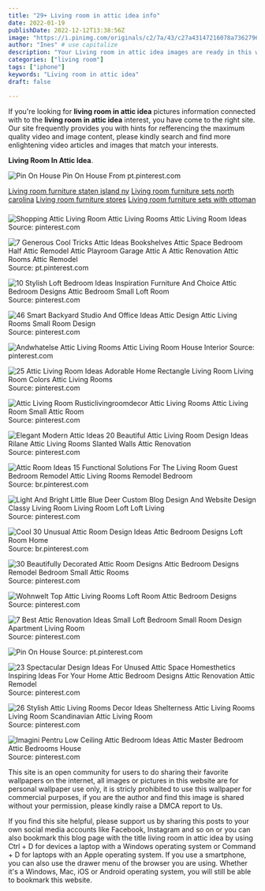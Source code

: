 ```yaml
---
title: "29+ Living room in attic idea info"
date: 2022-01-19
publishDate: 2022-12-12T13:38:56Z
image: "https://i.pinimg.com/originals/c2/7a/43/c27a43147216078a736279635424b581.jpg"
author: "Ines" # use capitalize
description: "Your Living room in attic idea images are ready in this website. Living room in attic idea are a topic that is being searched for and liked by netizens now. You can Download the Living room in attic idea files here. Get all free photos and vectors."
categories: ["living room"]
tags: ["iphone"]
keywords: "Living room in attic idea"
draft: false

---
```


If you're looking for **living room in attic idea** pictures information connected with to the **living room in attic idea** interest, you have come to the right  site.  Our site frequently  provides you with  hints  for refferencing  the maximum  quality video and image  content, please kindly search and find more enlightening video articles and images  that match your interests.

**Living Room In Attic Idea**. 

![Pin On House](https://i.pinimg.com/originals/23/ed/77/23ed77f312a0600029833631d4788a8d.jpg "Pin On House")
Pin On House From pt.pinterest.com

[Living room furniture staten island ny](/living-room-furniture-staten-island-ny/)
[Living room furniture sets north carolina](/living-room-furniture-sets-north-carolina/)
[Living room furniture stores](/living-room-furniture-stores/)
[Living room furniture sets with ottoman](/living-room-furniture-sets-with-ottoman/)



### 

 


![Shopping Attic Living Room Attic Living Rooms Attic Living Room Ideas](https://i.pinimg.com/originals/30/3a/81/303a81d74ad06afe28f6478e72549ae7.jpg "Shopping Attic Living Room Attic Living Rooms Attic Living Room Ideas")
Source: pinterest.com

 

![7 Generous Cool Tricks Attic Ideas Bookshelves Attic Space Bedroom Half Attic Remodel Attic Playroom Garage Attic A Attic Renovation Attic Rooms Attic Remodel](https://i.pinimg.com/564x/d6/d5/35/d6d53537b601ad4df9dfc5ee17c142b6.jpg "7 Generous Cool Tricks Attic Ideas Bookshelves Attic Space Bedroom Half Attic Remodel Attic Playroom Garage Attic A Attic Renovation Attic Rooms Attic Remodel")
Source: pt.pinterest.com

 

![10 Stylish Loft Bedroom Ideas Inspiration Furniture And Choice Attic Bedroom Designs Attic Bedroom Small Loft Room](https://i.pinimg.com/originals/29/5a/da/295ada9a7cfacc6814d76158e1a2d796.jpg "10 Stylish Loft Bedroom Ideas Inspiration Furniture And Choice Attic Bedroom Designs Attic Bedroom Small Loft Room")
Source: pinterest.com

 

![46 Smart Backyard Studio And Office Ideas Attic Design Attic Living Rooms Small Room Design](https://i.pinimg.com/736x/5e/07/93/5e07930010bf360571ad71ab2ed6b58a.jpg "46 Smart Backyard Studio And Office Ideas Attic Design Attic Living Rooms Small Room Design")
Source: pinterest.com

 

![Andwhatelse Attic Living Rooms Attic Living Room House Interior](https://i.pinimg.com/736x/d9/32/0e/d9320e1264610ed86fb18a72c9c67713.jpg "Andwhatelse Attic Living Rooms Attic Living Room House Interior")
Source: pinterest.com

 

![25 Attic Living Room Ideas Adorable Home Rectangle Living Room Living Room Colors Attic Living Rooms](https://i.pinimg.com/originals/81/40/8d/81408dd11e7676c4c5b3b5eb68b1696b.jpg "25 Attic Living Room Ideas Adorable Home Rectangle Living Room Living Room Colors Attic Living Rooms")
Source: pinterest.com

 

![Attic Living Room Rusticlivingroomdecor Attic Living Rooms Attic Living Room Small Attic Room](https://i.pinimg.com/originals/0f/99/94/0f9994d5978acaecaf0e0e6d5db6ce0e.jpg "Attic Living Room Rusticlivingroomdecor Attic Living Rooms Attic Living Room Small Attic Room")
Source: pinterest.com

 

![Elegant Modern Attic Ideas 20 Beautiful Attic Living Room Design Ideas Rilane Attic Living Rooms Slanted Walls Attic Renovation](https://i.pinimg.com/originals/27/fb/0c/27fb0c0915be20284532abdb1e39bd9d.jpg "Elegant Modern Attic Ideas 20 Beautiful Attic Living Room Design Ideas Rilane Attic Living Rooms Slanted Walls Attic Renovation")
Source: pinterest.com

 

![Attic Room Ideas 15 Functional Solutions For The Living Room Guest Bedroom Remodel Attic Living Rooms Remodel Bedroom](https://i.pinimg.com/originals/ec/56/d7/ec56d79002daa584044e4a40b6737e44.jpg "Attic Room Ideas 15 Functional Solutions For The Living Room Guest Bedroom Remodel Attic Living Rooms Remodel Bedroom")
Source: br.pinterest.com

 

![Light And Bright Little Blue Deer Custom Blog Design And Website Design Classy Living Room Living Room Loft Loft Living](https://i.pinimg.com/originals/5f/38/4a/5f384a3193dd65a9e9173c23b448e14c.jpg "Light And Bright Little Blue Deer Custom Blog Design And Website Design Classy Living Room Living Room Loft Loft Living")
Source: pinterest.com

 

![Cool 30 Unusual Attic Room Design Ideas Attic Bedroom Designs Loft Room Home](https://i.pinimg.com/originals/e3/eb/47/e3eb470d7d499fd6bba50ef9cefa604d.jpg "Cool 30 Unusual Attic Room Design Ideas Attic Bedroom Designs Loft Room Home")
Source: br.pinterest.com

 

![30 Beautifully Decorated Attic Room Designs Attic Bedroom Designs Remodel Bedroom Small Attic Rooms](https://i.pinimg.com/736x/de/35/f2/de35f25978d8991d102325ea4f4c064c--attic-bedroom-designs-bedroom-ideas.jpg "30 Beautifully Decorated Attic Room Designs Attic Bedroom Designs Remodel Bedroom Small Attic Rooms")
Source: pinterest.com

 

![Wohnwelt Top Attic Living Rooms Loft Room Attic Bedroom Designs](https://i.pinimg.com/736x/a0/fc/20/a0fc20e352e4c41d1ce6582441e26399.jpg "Wohnwelt Top Attic Living Rooms Loft Room Attic Bedroom Designs")
Source: pinterest.com

 

![7 Best Attic Renovation Ideas Small Loft Bedroom Small Room Design Apartment Living Room](https://i.pinimg.com/originals/bd/76/fa/bd76fabdac569cea212b8f555c03bb25.png "7 Best Attic Renovation Ideas Small Loft Bedroom Small Room Design Apartment Living Room")
Source: pinterest.com

 

![Pin On House](https://i.pinimg.com/originals/23/ed/77/23ed77f312a0600029833631d4788a8d.jpg "Pin On House")
Source: pt.pinterest.com

 

![23 Spectacular Design Ideas For Unused Attic Space Homesthetics Inspiring Ideas For Your Home Attic Bedroom Designs Attic Renovation Attic Remodel](https://i.pinimg.com/736x/f7/66/5d/f7665d4720d7a0830587e37b248cc1af.jpg "23 Spectacular Design Ideas For Unused Attic Space Homesthetics Inspiring Ideas For Your Home Attic Bedroom Designs Attic Renovation Attic Remodel")
Source: pinterest.com

 

![26 Stylish Attic Living Rooms Decor Ideas Shelterness Attic Living Rooms Living Room Scandinavian Attic Living Room](https://i.pinimg.com/originals/04/9f/ea/049fea75fbe5662d7ae1ee5b05827a9f.jpg "26 Stylish Attic Living Rooms Decor Ideas Shelterness Attic Living Rooms Living Room Scandinavian Attic Living Room")
Source: pinterest.com

 

![Imagini Pentru Low Ceiling Attic Bedroom Ideas Attic Master Bedroom Attic Bedrooms House](https://i.pinimg.com/originals/c2/7a/43/c27a43147216078a736279635424b581.jpg "Imagini Pentru Low Ceiling Attic Bedroom Ideas Attic Master Bedroom Attic Bedrooms House")
Source: pinterest.com

 

This site is an open community for users to do sharing their favorite wallpapers on the internet, all images or pictures in this website are for personal wallpaper use only, it is stricly prohibited to use this wallpaper for commercial purposes, if you are the author and find this image is shared without your permission, please kindly raise a DMCA report to Us.

If you find this site helpful, please support us by sharing this posts to your own social media accounts like Facebook, Instagram and so on or you can also bookmark this blog page with the title living room in attic idea by using Ctrl + D for devices a laptop with a Windows operating system or Command + D for laptops with an Apple operating system. If you use a smartphone, you can also use the drawer menu of the browser you are using. Whether it's a Windows, Mac, iOS or Android operating system, you will still be able to bookmark this website.
